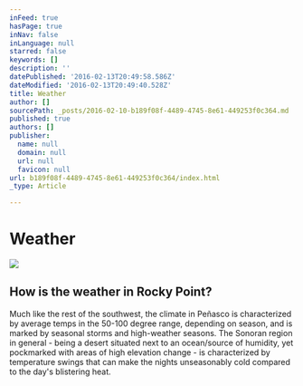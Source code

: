 ```yaml
---
inFeed: true
hasPage: true
inNav: false
inLanguage: null
starred: false
keywords: []
description: ''
datePublished: '2016-02-13T20:49:58.586Z'
dateModified: '2016-02-13T20:49:40.528Z'
title: Weather
author: []
sourcePath: _posts/2016-02-10-b189f08f-4489-4745-8e61-449253f0c364.md
published: true
authors: []
publisher:
  name: null
  domain: null
  url: null
  favicon: null
url: b189f08f-4489-4745-8e61-449253f0c364/index.html
_type: Article

---
```

# Weather
![](https://s3-us-west-2.amazonaws.com/the-grid-img/p/769c375a8038c3532d04f343ad61fefc1d1a54ea.jpg)

## How is the weather in Rocky Point?

Much like the rest of the southwest, the climate in Peñasco is characterized by average temps in the 50-100 degree range, depending on season, and is marked by seasonal storms and high-weather seasons.
The Sonoran region in general - being a desert situated next to an ocean/source of humidity, yet pockmarked with areas of high elevation change - is characterized by temperature swings that can make the nights unseasonably cold compared to the day's blistering heat.